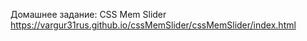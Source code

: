 Домашнее задание: CSS Mem Slider <br>
https://vargur31rus.github.io/cssMemSlider/cssMemSlider/index.html
